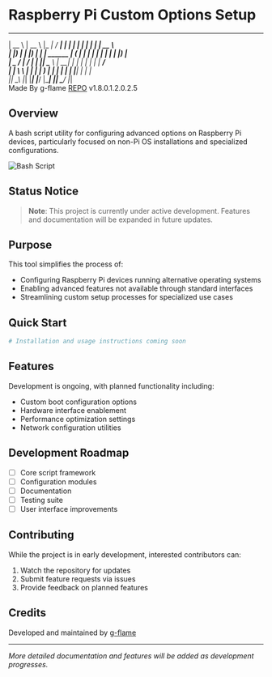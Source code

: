 # Raspberry Pi Custom Options Setup
  _____    _____    _____             _____   ______   _______   _    _   _____    
 |  __ \  |  __ \  |_   _|           / ____| |  ____| |__   __| | |  | | |  __ \   
 | |__) | | |__) |   | |    ______  | (___   | |__       | |    | |  | | | |__) |  
 |  _  /  |  ___/    | |   |______|  \___ \  |  __|      | |    | |  | | |  ___/   
 | | \ \  | |       _| |_            ____) | | |____     | |    | |__| | | |       
 |_|  \_\ |_|      |_____|          |_____/  |______|    |_|     \____/  |_|       
 Made By g-flame [REPO](https://github.com/g-flame)          v1.8.0.1.2.0.2.5                                                                               

## Overview

A bash script utility for configuring advanced options on Raspberry Pi devices, particularly focused on non-Pi OS installations and specialized configurations.

![Bash Script](https://img.shields.io/badge/bash_script-%23121011.svg?style=for-the-badge&logo=gnu-bash&logoColor=white)

## Status Notice

> **Note**: This project is currently under active development. Features and documentation will be expanded in future updates.

## Purpose

This tool simplifies the process of:

- Configuring Raspberry Pi devices running alternative operating systems
- Enabling advanced features not available through standard interfaces
- Streamlining custom setup processes for specialized use cases

## Quick Start

```bash
# Installation and usage instructions coming soon
```

## Features

Development is ongoing, with planned functionality including:

- Custom boot configuration options
- Hardware interface enablement
- Performance optimization settings
- Network configuration utilities

## Development Roadmap

- [ ] Core script framework
- [ ] Configuration modules
- [ ] Documentation
- [ ] Testing suite
- [ ] User interface improvements

## Contributing

While the project is in early development, interested contributors can:

1. Watch the repository for updates
2. Submit feature requests via issues
3. Provide feedback on planned features

## Credits

Developed and maintained by [g-flame](https://github.com/g-flame)

---

_More detailed documentation and features will be added as development progresses._
